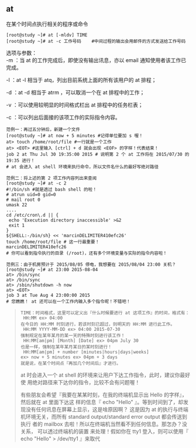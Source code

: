 ## at

在某个时间点执行相关的程序或命令

```
[root@study ~]# at [-mldv] TIME
[root@study ~]# at -c 工作号码    #中间过程的输出会用邮件的方式发送给工作号码
```

选项与参数：  
-m ：当 at 的工作完成后，即使没有输出讯息，亦以 email 通知使用者该工作已完成。

-l ：at -l 相当于 atq，列出目前系统上面的所有该用户的 at 排程；

-d ：at -d 相当于 atrm ，可以取消一个在 at 排程中的工作；

-v ：可以使用较明显的时间格式栏出 at 排程中的任务栏表；

-c ：可以列出后面接的该项工作的实际指令内容。

```
范例一：再过五分钟后，新建一个文件
[root@study ~]# at now + 5 minutes #记得单位要加 s 喔！
at> touch /home/root/file #一行就是一个工作
at> <EOT> #这里输入 [ctrl] + d 就会出现 <EOF> 的字样！代表结束！
job 2 at Thu Jul 30 19:35:00 2015 # 说明第 2 个 at 工作将在 2015/07/30 的 19:35 进行！
# at 会进入 at shell 环境来执行命令，所以文件名什么的最好写绝对路径

范例二：将上述的第 2 项工作内容列出来查阅
[root@study ~]# at -c 2
#!/bin/sh #就是透过 bash shell 的啦！
# atrun uid=0 gid=0
# mail root 0
umask 22
....
cd /etc/cron\.d || {
 echo 'Execution directory inaccessible' >&2
 exit 1
}
${SHELL:-/bin/sh} << 'marcinDELIMITER410efc26'
touch /home/root/file # 这一行最重要！
marcinDELIMITER410efc26
# 你可以看到指令执行的目录 (/root)，还有多个环境变量与实际的指令内容啦！

范例三：由于机房预计于 2015/08/05 停电，我想要在 2015/08/04 23:00 关机？
[root@study ~]# at 23:00 2015-08-04
at> /bin/sync
at> /bin/sync
at> /sbin/shutdown -h now
at> <EOT>
job 3 at Tue Aug 4 23:00:00 2015
# 您瞧瞧！ at 还可以在一个工作内输入多个指令呢！不错吧！
```

> ```
> TIME：时间格式，这里可以定义出『什么时候要进行 at 这项工作』的时间，格式有：
>  HH:MM ex> 04:00
> 在今日的 HH:MM 时刻进行，若该时刻已超过，则明天的 HH:MM 进行此工作。
>  HH:MM YYYY-MM-DD ex> 04:00 2015-07-30
> 强制规定在某年某月的某一天的特殊时刻进行该工作！
>  HH:MM[am|pm] [Month] [Date] ex> 04pm July 30
> 也是一样，强制在某年某月某日的某时刻进行！
>  HH:MM[am|pm] + number [minutes|hours|days|weeks]
> ex> now + 5 minutes ex> 04pm + 3 days
> 就是说，在某个时间点『再加几个时间后』才进行。
> ```
>
> at 时会进入一个 at shell 的环境来让用户下达工作指令，此时，建议你最好使 用绝对路径来下达你的指令，比较不会有问题喔！
>
>  有些朋友会希望『我要在某某时刻，在我的终端机显示出 Hello 的字样』，然后就在 at 里面下达这 样的信息『 echo "Hello" 』。等到时间到了，却发现没有任何讯息在屏幕上显示，这是啥原因啊？ 这是因为 at 的执行与终端机环境无关，而所有 standard output/standard error output 都会传送到执行 者的 mailbox 去啦！所以在终端机当然看不到任何信息。那怎办？没关系， 可以透过终端机的装置 来处理！假如你在 tty1 登入，则可以使用『 echo "Hello" &gt; /dev/tty1 』来取代



